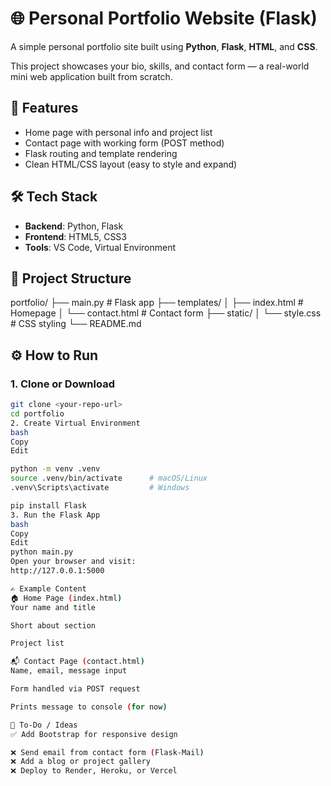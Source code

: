 # 🌐 Personal Portfolio Website (Flask)

A simple personal portfolio site built using **Python**, **Flask**, **HTML**, and **CSS**.

This project showcases your bio, skills, and contact form — a real-world mini web application built from scratch.
## 🚀 Features
- Home page with personal info and project list
- Contact page with working form (POST method)
- Flask routing and template rendering
- Clean HTML/CSS layout (easy to style and expand)

 ## 🛠️ Tech Stack
- **Backend**: Python, Flask
- **Frontend**: HTML5, CSS3
- **Tools**: VS Code, Virtual Environment
## 📁 Project Structure
portfolio/
├── main.py # Flask app
├── templates/
│ ├── index.html # Homepage
│ └── contact.html # Contact form
├── static/
│ └── style.css # CSS styling
└── README.md

## ⚙️ How to Run
### 1. Clone or Download

```bash
git clone <your-repo-url>
cd portfolio
2. Create Virtual Environment
bash
Copy
Edit

python -m venv .venv
source .venv/bin/activate      # macOS/Linux
.venv\Scripts\activate         # Windows

pip install Flask
3. Run the Flask App
bash
Copy
Edit
python main.py
Open your browser and visit:
http://127.0.0.1:5000

✍️ Example Content
🏠 Home Page (index.html)
Your name and title

Short about section

Project list

📬 Contact Page (contact.html)
Name, email, message input

Form handled via POST request

Prints message to console (for now)

📌 To-Do / Ideas
✅ Add Bootstrap for responsive design

❌ Send email from contact form (Flask-Mail)
❌ Add a blog or project gallery
❌ Deploy to Render, Heroku, or Vercel

